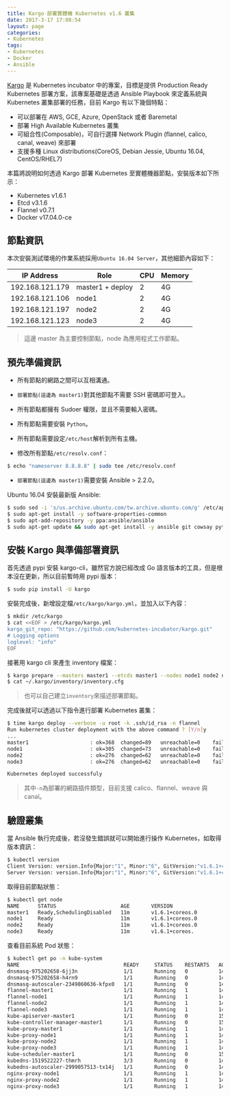 ```yaml
---
title: Kargo 部署實體機 Kubernetes v1.6 叢集
date: 2017-3-17 17:08:54
layout: page
categories:
- Kubernetes
tags:
- Kubernetes
- Docker
- Ansible
---
```

[Kargo](https://github.com/kubernetes-incubator/kargo) 是 Kubernetes incubator 中的專案，目標是提供 Production Ready Kubernetes 部署方案，該專案基礎是透過 Ansible Playbook 來定義系統與 Kubernetes 叢集部署的任務，目前 Kargo 有以下幾個特點：

* 可以部署在 AWS, GCE, Azure, OpenStack 或者 Baremetal
* 部署 High Available Kubernetes 叢集
* 可組合性(Composable)，可自行選擇 Network Plugin (flannel, calico, canal, weave) 來部署
* 支援多種 Linux distributions(CoreOS, Debian Jessie, Ubuntu 16.04, CentOS/RHEL7)

本篇將說明如何透過 Kargo 部署 Kubernetes 至實體機器節點，安裝版本如下所示：

* Kubernetes v1.6.1
* Etcd v3.1.6
* Flannel v0.7.1
* Docker v17.04.0-ce

<!--more-->

## 節點資訊
本次安裝測試環境的作業系統採用`Ubuntu 16.04 Server`，其他細節內容如下：

| IP Address      |   Role           |   CPU    |   Memory   |
|-----------------|------------------|----------|------------|
| 192.168.121.179 | master1 + deploy |    2     |     4G     |
| 192.168.121.106 | node1            |    2     |     4G     |
| 192.168.121.197 | node2            |    2     |     4G     |
| 192.168.121.123 | node3            |    2     |     4G     |

> 這邊 master 為主要控制節點，node 為應用程式工作節點。

## 預先準備資訊
* 所有節點的網路之間可以互相溝通。
* `部署節點(這邊為 master1)`對其他節點不需要 SSH 密碼即可登入。
* 所有節點都擁有 Sudoer 權限，並且不需要輸入密碼。
* 所有節點需要安裝 `Python`。
* 所有節點需要設定`/etc/host`解析到所有主機。

* 修改所有節點`/etc/resolv.conf`：

```sh
$ echo "nameserver 8.8.8.8" | sudo tee /etc/resolv.conf
```

* `部署節點(這邊為 master1)`需要安裝 Ansible > 2.2.0。

Ubuntu 16.04 安裝最新版 Ansible:
```sh
$ sudo sed -i 's/us.archive.ubuntu.com/tw.archive.ubuntu.com/g' /etc/apt/sources.list
$ sudo apt-get install -y software-properties-common
$ sudo apt-add-repository -y ppa:ansible/ansible
$ sudo apt-get update && sudo apt-get install -y ansible git cowsay python-pip python-netaddr libssl-dev
```

## 安裝 Kargo 與準備部署資訊
首先透過 pypi 安裝 kargo-cli，雖然官方說已經改成 Go 語言版本的工具，但是根本沒在更新，所以目前暫時用 pypi 版本：
```sh
$ sudo pip install -U kargo
```

安裝完成後，新增設定檔`/etc/kargo/kargo.yml`，並加入以下內容：
```sh
$ mkdir /etc/kargo
$ cat <<EOF > /etc/kargo/kargo.yml
kargo_git_repo: "https://github.com/kubernetes-incubator/kargo.git"
# Logging options
loglevel: "info"
EOF
```

接著用 kargo cli 來產生 inventory 檔案：
```sh
$ kargo prepare --masters master1 --etcds master1 --nodes node1 node2 node3
$ cat ~/.kargo/inventory/inventory.cfg
```
> 也可以自己建立`inventory`來描述部署節點。

完成後就可以透過以下指令進行部署 Kubernetes 叢集：
```sh
$ time kargo deploy --verbose -u root -k .ssh/id_rsa -n flannel
Run kubernetes cluster deployment with the above command ? [Y/n]y
...
master1                    : ok=368  changed=89   unreachable=0    failed=0
node1                      : ok=305  changed=73   unreachable=0    failed=0
node2                      : ok=276  changed=62   unreachable=0    failed=0
node3                      : ok=276  changed=62   unreachable=0    failed=0

Kubernetes deployed successfuly
```
> 其中`-n`為部署的網路插件類型，目前支援 calico、flannel、weave 與 canal。

## 驗證叢集
當 Ansible 執行完成後，若沒發生錯誤就可以開始進行操作 Kubernetes，如取得版本資訊：
```sh
$ kubectl version
Client Version: version.Info{Major:"1", Minor:"6", GitVersion:"v1.6.1+coreos.0", GitCommit:"9212f77ed8c169a0afa02e58dce87913c6387b3e", GitTreeState:"clean", BuildDate:"2017-04-04T00:32:53Z", GoVersion:"go1.7.5", Compiler:"gc", Platform:"linux/amd64"}
Server Version: version.Info{Major:"1", Minor:"6", GitVersion:"v1.6.1+coreos.0", GitCommit:"9212f77ed8c169a0afa02e58dce87913c6387b3e", GitTreeState:"clean", BuildDate:"2017-04-04T00:32:53Z", GoVersion:"go1.7.5", Compiler:"gc", Platform:"linux/amd64"}
```

取得目前節點狀態：
```sh
$ kubectl get node
NAME      STATUS                     AGE       VERSION
master1   Ready,SchedulingDisabled   11m       v1.6.1+coreos.0
node1     Ready                      11m       v1.6.1+coreos.0
node2     Ready                      11m       v1.6.1+coreos.0
node3     Ready                      11m       v1.6.1+coreos.
```

查看目前系統 Pod 狀態：
```sh
$ kubectl get po -n kube-system
NAME                                  READY     STATUS    RESTARTS   AGE
dnsmasq-975202658-6jj3n               1/1       Running   0          14m
dnsmasq-975202658-h4rn9               1/1       Running   0          14m
dnsmasq-autoscaler-2349860636-kfpx0   1/1       Running   0          14m
flannel-master1                       1/1       Running   1          14m
flannel-node1                         1/1       Running   1          14m
flannel-node2                         1/1       Running   1          14m
flannel-node3                         1/1       Running   1          14m
kube-apiserver-master1                1/1       Running   0          15m
kube-controller-manager-master1       1/1       Running   0          15m
kube-proxy-master1                    1/1       Running   1          14m
kube-proxy-node1                      1/1       Running   1          14m
kube-proxy-node2                      1/1       Running   1          14m
kube-proxy-node3                      1/1       Running   1          14m
kube-scheduler-master1                1/1       Running   0          15m
kubedns-1519522227-thmrh              3/3       Running   0          14m
kubedns-autoscaler-2999057513-tx14j   1/1       Running   0          14m
nginx-proxy-node1                     1/1       Running   1          14m
nginx-proxy-node2                     1/1       Running   1          14m
nginx-proxy-node3                     1/1       Running   1          14m
```
